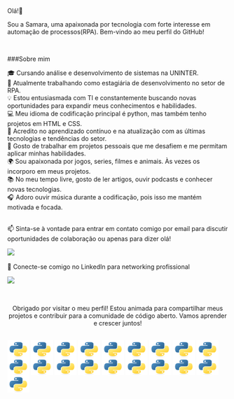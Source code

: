 Olá!👋
<p>Sou a Samara, uma apaixonada por tecnologia com forte interesse em automação de processos(RPA). Bem-vindo ao meu perfil do GitHub!</p>

<br><p>###Sobre mim</p>

🎓 Cursando análise e desenvolvimento de sistemas na UNINTER.<br>
💼 Atualmente trabalhando como estagiária de desenvolvimento no setor de RPA.<br>
💡 Estou entusiasmada com TI e constantemente buscando novas oportunidades para expandir meus conhecimentos e habilidades.<br>
💻 Meu idioma de codificação principal é python, mas também tenho projetos em HTML e CSS.<br>
🌱 Acredito no aprendizado contínuo e na atualização com as últimas tecnologias e tendências do setor.<br>
🚀 Gosto de trabalhar em projetos pessoais que me desafiem e me permitam aplicar minhas habilidades.<br>
🌍 Sou apaixonada por jogos, series, filmes e animais. Às vezes os incorporo em meus projetos.<br>
📚 No meu tempo livre, gosto de ler artigos, ouvir podcasts e conhecer novas tecnologias.<br>
🎧 Adoro ouvir música durante a codificação, pois isso me mantém motivada e focada.<br>
<br>
<p>
📫 Sinta-se à vontade para entrar em contato comigo por email para discutir oportunidades de colaboração ou apenas para dizer olá!
</p><a href = "mailto:samaraperini819@gmail.com"><img src="https://img.shields.io/badge/-Gmail-%23333?style=for-the-badge&logo=gmail&logoColor=white" target="_blank"></a>

<p>
🔗 Conecte-se comigo no LinkedIn para networking profissional</p> 
<a href="https://www.linkedin.com/in/samara-perini/" target="_blank"><img src="https://img.shields.io/badge/-LinkedIn-%230077B5?style=for-the-badge&logo=linkedin&logoColor=white" target="_blank"></a> 

<br><p align='center'>
Obrigado por visitar o meu perfil! Estou animada para compartilhar meus projetos e contribuir para a comunidade de código aberto. Vamos aprender e crescer juntos!
</p>

<div style="display: inline_block"><br>
   <img align="center" alt="sasapy" height="40" width="50" src="https://raw.githubusercontent.com/devicons/devicon/master/icons/python/python-original.svg">
   <img align="center" alt="sasapy" height="40" width="50" src="https://raw.githubusercontent.com/devicons/devicon/master/icons/python/python-original.svg">
   <img align="center" alt="sasapy" height="40" width="50" src="https://raw.githubusercontent.com/devicons/devicon/master/icons/python/python-original.svg">
   <img align="center" alt="sasapy" height="40" width="50" src="https://raw.githubusercontent.com/devicons/devicon/master/icons/python/python-original.svg">
   <img align="center" alt="sasapy" height="40" width="50" src="https://raw.githubusercontent.com/devicons/devicon/master/icons/python/python-original.svg">
   <img align="center" alt="sasapy" height="40" width="50" src="https://raw.githubusercontent.com/devicons/devicon/master/icons/python/python-original.svg">
   <img align="center" alt="sasapy" height="40" width="50" src="https://raw.githubusercontent.com/devicons/devicon/master/icons/python/python-original.svg">
   <img align="center" alt="sasapy" height="40" width="50" src="https://raw.githubusercontent.com/devicons/devicon/master/icons/python/python-original.svg">
   <img align="center" alt="sasapy" height="40" width="50" src="https://raw.githubusercontent.com/devicons/devicon/master/icons/python/python-original.svg">
   <img align="center" alt="sasapy" height="40" width="50" src="https://raw.githubusercontent.com/devicons/devicon/master/icons/python/python-original.svg">
   <img align="center" alt="sasapy" height="40" width="50" src="https://raw.githubusercontent.com/devicons/devicon/master/icons/python/python-original.svg">
   <img align="center" alt="sasapy" height="40" width="50" src="https://raw.githubusercontent.com/devicons/devicon/master/icons/python/python-original.svg">
   <img align="center" alt="sasapy" height="40" width="50" src="https://raw.githubusercontent.com/devicons/devicon/master/icons/python/python-original.svg">
   <img align="center" alt="sasapy" height="40" width="50" src="https://raw.githubusercontent.com/devicons/devicon/master/icons/python/python-original.svg">
   <img align="center" alt="sasapy" height="40" width="50" src="https://raw.githubusercontent.com/devicons/devicon/master/icons/python/python-original.svg">
   <img align="center" alt="sasapy" height="40" width="50" src="https://raw.githubusercontent.com/devicons/devicon/master/icons/python/python-original.svg">
   <img align="center" alt="sasapy" height="40" width="50" src="https://raw.githubusercontent.com/devicons/devicon/master/icons/python/python-original.svg">
   <img align="center" alt="sasapy" height="40" width="50" src="https://raw.githubusercontent.com/devicons/devicon/master/icons/python/python-original.svg">
   <img align="center" alt="sasapy" height="40" width="50" src="https://raw.githubusercontent.com/devicons/devicon/master/icons/python/python-original.svg">
</div>


